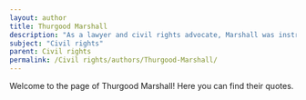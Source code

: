 ```yaml
---
layout: author
title: Thurgood Marshall
description: "As a lawyer and civil rights advocate, Marshall was instrumental in the fight against segregation. He was the first African American Supreme Court Justice and is best known for his victory in the landmark case Brown v. Board of Education."
subject: "Civil rights"
parent: Civil rights
permalink: /Civil rights/authors/Thurgood-Marshall/
---
```


Welcome to the page of Thurgood Marshall! Here you can find their quotes.
